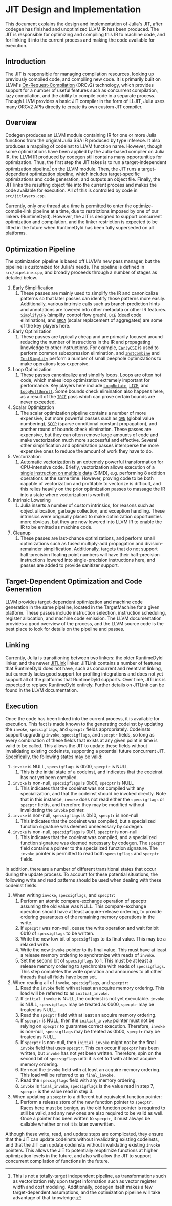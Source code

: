 # JIT Design and Implementation

This document explains the design and implementation of Julia's JIT, after codegen has finished and unoptimized LLVM IR has been produced. The JIT is responsible for optimizing and compiling this IR to machine code, and for linking it into the current process and making the code available for execution.

## Introduction

The JIT is responsible for managing compilation resources, looking up previously compiled code, and compiling new code. It is primarily built on LLVM's [On-Request-Compilation](https://llvm.org/docs/ORCv2.html) (ORCv2) technology, which provides support for a number of useful features such as concurrent compilation, lazy compilation, and the ability to compile code in a separate process. Though LLVM provides a basic JIT compiler in the form of LLJIT, Julia uses many ORCv2 APIs directly to create its own custom JIT compiler.

## Overview

Codegen produces an LLVM module containing IR for one or more Julia functions from the original Julia SSA IR produced by type inferece. It also produces a mapping of codeinst to LLVM function name. However, though some optimizations have been applied by the Julia-based compiler on Julia IR, the LLVM IR produced by codegen still contains many opportunities for optimization. Thus, the first step the JIT takes is to run a target-independent optimization pipeline[^tdp] on the LLVM module. Then, the JIT runs a target-dependent optimization pipeline, which includes target-specific optimizations and code generation, and outputs an object file. Finally, the JIT links the resulting object file into the current process and makes the code available for execution. All of this is controlled by code in `src/jitlayers.cpp`.

[^tdp]: This is not a totally-target independent pipeline, as transformations such as vectorization rely upon target information such as vector register width and cost modeling. Additionally, codegen itself makes a few target-dependent assumptions, and the optimization pipeline will take advantage of that knowledge.

Currently, only one thread at a time is permitted to enter the optimize-compile-link pipeline at a time, due to restrictions imposed by one of our linkers (RuntimeDyld). However, the JIT is designed to support concurrent optimization and compilation, and the linker restriction is expected to be lifted in the future when RuntimeDyld has been fully superseded on all platforms.

## Optimization Pipeline

The optimization pipeline is based off LLVM's new pass manager, but the pipeline is customized for Julia's needs. The pipeline is defined in `src/pipeline.cpp`, and broadly proceeds through a number of stages as detailed below.

1. Early Simplification
   1. These passes are mainly used to simplify the IR and canonicalize patterns so that later passes can identify those patterns more easily. Additionally, various intrinsic calls such as branch prediction hints and annotations are lowered into other metadata or other IR features. [`SimplifyCFG`](https://llvm.org/docs/Passes.html#simplifycfg-simplify-the-cfg) (simplify control flow graph), [`DCE`](https://llvm.org/docs/Passes.html#dce-dead-code-elimination) (dead code elimination), and [`SROA`](https://llvm.org/docs/Passes.html#sroa-scalar-replacement-of-aggregates) (scalar replacement of aggregates) are some of the key players here.
2. Early Optimization
   1. These passes are typically cheap and are primarily focused around reducing the number of instructions in the IR and propagating knowledge to other instructions. For example, [`EarlyCSE`](https://en.wikipedia.org/wiki/Common_subexpression_elimination) is used to perform common subexpression elimination, and [`InstCombine`](https://llvm.org/docs/Passes.html#instcombine-combine-redundant-instructions) and [`InstSimplify`](https://llvm.org/doxygen/classllvm_1_1InstSimplifyPass.html#details) perform a number of small peephole optimizations to make operations less expensive.
3. Loop Optimization
   1. These passes canonicalize and simplify loops. Loops are often hot code, which makes loop optimization extremely important for performance. Key players here include [`LoopRotate`](https://llvm.org/docs/Passes.html#loop-rotate-rotate-loops), [`LICM`](https://llvm.org/docs/Passes.html#licm-loop-invariant-code-motion), and [`LoopFullUnroll`](https://llvm.org/docs/Passes.html#loop-unroll-unroll-loops). Some bounds check elimination also happens here, as a result of the [`IRCE`](https://llvm.org/doxygen/InductiveRangeCheckElimination_8cpp_source.html) pass which can prove certain bounds are never exceeded.
4. Scalar Optimization
   1. The scalar optimization pipeline contains a number of more expensive, but more powerful passes such as [`GVN`](https://llvm.org/docs/Passes.html#gvn-global-value-numbering) (global value numbering), [`SCCP`](https://llvm.org/docs/Passes.html#sccp-sparse-conditional-constant-propagation) (sparse conditional constant propagation), and another round of bounds check elimination. These passes are expensive, but they can often remove large amounts of code and make vectorization much more successful and effective. Several other simplification and optimization passes intersperse the more expensive ones to reduce the amount of work they have to do.
5. Vectorization
   1. [Automatic vectorization](https://en.wikipedia.org/wiki/Automatic_vectorization) is an extremely powerful transformation for CPU-intensive code. Briefly, vectorization allows execution of a [single instruction on multiple data](https://en.wikipedia.org/wiki/Single_instruction,_multiple_data) (SIMD), e.g. performing 8 addition operations at the same time. However, proving code to be both capable of vectorization and profitable to vectorize is difficult, and this relies heavily on the prior optimization passes to massage the IR into a state where vectorization is worth it.
6. Intrinsic Lowering
   1. Julia inserts a number of custom intrinsics, for reasons such as object allocation, garbage collection, and exception handling. These intrinsics were originally placed to make optimization opportunities more obvious, but they are now lowered into LLVM IR to enable the IR to be emitted as machine code.
7. Cleanup
   1. These passes are last-chance optimizations, and perform small optimizations such as fused multiply-add propagation and division-remainder simplification. Additionally, targets that do not support half-precision floating point numbers will have their half-precision instructions lowered into single-precision instructions here, and passes are added to provide sanitizer support.

## Target-Dependent Optimization and Code Generation

LLVM provides target-dependent optimization and machine code generation in the same pipeline, located in the TargetMachine for a given platform. These passes include instruction selection, instruction scheduling, register allocation, and machine code emission. The LLVM documentation provides a good overview of the process, and the LLVM source code is the best place to look for details on the pipeline and passes.

## Linking

Currently, Julia is transitioning between two linkers: the older RuntimeDyld linker, and the newer [JITLink](https://llvm.org/docs/JITLink.html) linker. JITLink contains a number of features that RuntimeDyld does not have, such as concurrent and reentrant linking, but currently lacks good support for profiling integrations and does not yet support all of the platforms that RuntimeDyld supports. Over time, JITLink is expected to replace RuntimeDyld entirely. Further details on JITLink can be found in the LLVM documentation.

## Execution

Once the code has been linked into the current process, it is available for execution. This fact is made known to the generating codeinst by updating the `invoke`, `specsigflags`, and `specptr` fields appropriately. Codeinsts support upgrading `invoke`, `specsigflags`, and `specptr` fields, so long as every combination of these fields that exists at any given point in time is valid to be called. This allows the JIT to update these fields without invalidating existing codeinsts, supporting a potential future concurrent JIT. Specifically, the following states may be valid:
1. `invoke` is NULL, `specsigflags` is 0b00, `specptr` is NULL
   1. This is the initial state of a codeinst, and indicates that the codeinst has not yet been compiled.
2. `invoke` is non-null, `specsigflags` is 0b00, `specptr` is NULL
   1. This indicates that the codeinst was not compiled with any specialization, and that the codeinst should be invoked directly. Note that in this instance, `invoke` does not read either the `specsigflags` or `specptr` fields, and therefore they may be modified without invalidating the `invoke` pointer.
3. `invoke` is non-null, `specsigflags` is 0b10, `specptr` is non-null
   1. This indicates that the codeinst was compiled, but a specialized function signature was deemed unnecessary by codegen.
4. `invoke` is non-null, `specsigflags` is 0b11, `specptr` is non-null
   1. This indicates that the codeinst was compiled, and a specialized function signature was deemed necessary by codegen. The `specptr` field contains a pointer to the specialized function signature. The `invoke` pointer is permitted to read both `specsigflags` and `specptr` fields.

In addition, there are a number of different transitional states that occur during the update process. To account for these potential situations, the following write and read patterns should be used when dealing with these codeinst fields.

1. When writing `invoke`, `specsigflags`, and `specptr`:
      1. Perform an atomic compare-exchange operation of specptr assuming the old value was NULL. This compare-exchange operation should have at least acquire-release ordering, to provide ordering guarantees of the remaining memory operations in the write.
      2. If `specptr` was non-null, cease the write operation and wait for bit 0b10 of `specsigflags` to be written.
      3. Write the new low bit of `specsigflags` to its final value. This may be a relaxed write.
      4. Write the new `invoke` pointer to its final value. This must have at least a release memory ordering to synchronize with reads of `invoke`.
      5. Set the second bit of `specsigflags` to 1. This must be at least a release memory ordering to synchronize with reads of `specsigflags`. This step completes the write operation and announces to all other threads that all fields have been set.
2. When reading all of `invoke`, `specsigflags`, and `specptr`:
   1. Read the `invoke` field with at least an acquire memory ordering. This load will be referred to as `initial_invoke`.
   2. If `initial_invoke` is NULL, the codeinst is not yet executable. `invoke` is NULL, `specsigflags` may be treated as 0b00, `specptr` may be treated as NULL.
   3. Read the `specptr` field with at least an acquire memory ordering.
   4. If `specptr` is NULL, then the `initial_invoke` pointer must not be relying on `specptr` to guarantee correct execution. Therefore, `invoke` is non-null, `specsigflags` may be treated as 0b00, `specptr` may be treated as NULL.
   5. If `specptr` is non-null, then `initial_invoke` might not be the final `invoke` field that uses `specptr`. This can occur if `specptr` has been written, but `invoke` has not yet been written. Therefore, spin on the second bit of `specsigflags` until it is set to 1 with at least acquire memory ordering.
   6. Re-read the `invoke` field with at least an acquire memory ordering. This load will be referred to as `final_invoke`.
   7. Read the `specsigflags` field with any memory ordering.
   8. `invoke` is `final_invoke`, `specsigflags` is the value read in step 7, `specptr` is the value read in step 3.
3. When updating a `specptr` to a different but equivalent function pointer:
   1. Perform a release store of the new function pointer to `specptr`. Races here must be benign, as the old function pointer is required to still be valid, and any new ones are also required to be valid as well. Once a pointer has been written to `specptr`, it must always be callable whether or not it is later overwritten.

Although these write, read, and update steps are complicated, they ensure that the JIT can update codeinsts without invalidating existing codeinsts, and that the JIT can update codeinsts without invalidating existing `invoke` pointers. This allows the JIT to potentially reoptimize functions at higher optimization levels in the future, and also will allow the JIT to support concurrent compilation of functions in the future.
